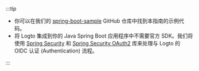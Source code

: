:::tip

- 你可以在我们的 [spring-boot-sample](https://github.com/logto-io/spring-boot-sample) GitHub 仓库中找到本指南的示例代码。
- 将 Logto 集成到你的 Java Spring Boot 应用程序中不需要官方 SDK。我们将使用 [Spring Security](https://spring.io/projects/spring-security) 和 [Spring Security OAuth2](https://spring.io/guides/tutorials/spring-boot-oauth2) 库来处理与 Logto 的 OIDC 认证 (Authentication) 流程。

:::

